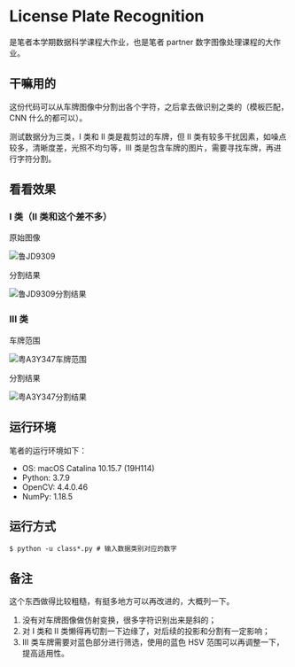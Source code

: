 # License Plate Recognition

是笔者本学期数据科学课程大作业，也是笔者 partner 数字图像处理课程的大作业。

## 干嘛用的

这份代码可以从车牌图像中分割出各个字符，之后拿去做识别之类的（模板匹配，CNN 什么的都可以）。

测试数据分为三类，I 类和 II 类是裁剪过的车牌，但 II 类有较多干扰因素，如噪点较多，清晰度差，光照不均匀等，III 类是包含车牌的图片，需要寻找车牌，再进行字符分割。

## 看看效果

### I 类（II 类和这个差不多）

原始图像

![鲁JD9309](https://github.com/mizu-bai/License-Plate-Recognition/raw/main/Demo/鲁JD9309.jpg)

分割结果

![鲁JD9309分割结果](https://github.com/mizu-bai/License-Plate-Recognition/raw/main/Demo/鲁JD9309分割结果.png)

### III 类

车牌范围

![粤A3Y347车牌范围](https://github.com/mizu-bai/License-Plate-Recognition/raw/main/Demo/粤A3Y347车牌范围.png)

分割结果

![粤A3Y347分割结果](https://github.com/mizu-bai/License-Plate-Recognition/raw/main/Demo/粤A3Y347分割结果.png)

## 运行环境

笔者的运行环境如下：

* OS: macOS Catalina 10.15.7 (19H114)
* Python: 3.7.9
* OpenCV: 4.4.0.46
* NumPy: 1.18.5 

## 运行方式

```shell
$ python -u class*.py # 输入数据类别对应的数字
```

## 备注

这个东西做得比较粗糙，有挺多地方可以再改进的，大概列一下。

1. 没有对车牌图像做仿射变换，很多字符识别出来是斜的；
2. 对 I 类和 II 类懒得再切割一下边缘了，对后续的投影和分割有一定影响；
3. III 类车牌需要对蓝色部分进行筛选，使用的蓝色 HSV 范围可以再调整一下，提高适用性。
